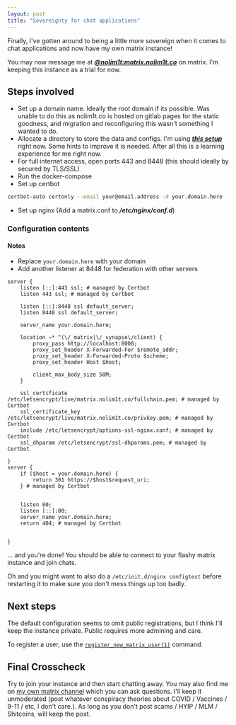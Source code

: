 ```yaml
---
layout: post
title: "Sovereignty for chat applications"
---
```


Finally, I've gotten around to being a little more sovereign when it comes to chat applications and now have my own matrix instance!

You may now message me at [***@nolim1t:matrix.nolim1t.co***](https://matrix.to/#/@nolim1t:matrix.nolim1t.co) on matrix. I'm keeping this instance as a trial for now.

## Steps involved

* Set up a domain name. Ideally the root domain if its possible. Was unable to do this as nolim1t.co is hosted on gitlab pages for the static goodness, and migration and reconfiguring this wasn't something I wanted to do.
* Allocate a directory to store the data and configs. I'm using [***this setup***](https://github.com/nolim1t/synapse-docker-compose) right now. Some hints to improve it is needed. After all this is a learning experience for me right now.
* For full internet access, open ports 443 and 8448 (this should ideally by secured by TLS/SSL)
* Run the docker-compose
* Set up certbot

```bash
certbot-auto certonly --email your@email.address -d your.domain.here
```

* Set up nginx (Add a matrix.conf to ***/etc/nginx/conf.d***)

### Configuration contents

#### Notes

* Replace ```your.domain.here``` with your domain
* Add another listener at 8448 for federation with other servers

```
server {
    listen [::]:443 ssl; # managed by Certbot
    listen 443 ssl; # managed by Certbot

    listen [::]:8448 ssl default_server;
    listen 8448 ssl default_server;

    server_name your.domain.here;

    location ~* ^(\/_matrix|\/_synapse\/client) {
        proxy_pass http://localhost:8008;
        proxy_set_header X-Forwarded-For $remote_addr;
        proxy_set_header X-Forwarded-Proto $scheme;
	    proxy_set_header Host $host;

        client_max_body_size 50M;
    }

    ssl_certificate /etc/letsencrypt/live/matrix.nolim1t.co/fullchain.pem; # managed by Certbot
    ssl_certificate_key /etc/letsencrypt/live/matrix.nolim1t.co/privkey.pem; # managed by Certbot
    include /etc/letsencrypt/options-ssl-nginx.conf; # managed by Certbot
    ssl_dhparam /etc/letsencrypt/ssl-dhparams.pem; # managed by Certbot

}
server {
    if ($host = your.domain.here) {
        return 301 https://$host$request_uri;
    } # managed by Certbot


    listen 80;
    listen [::]:80;
    server_name your.domain.here;
    return 404; # managed by Certbot


}
```

... and you're done! You should be able to connect to your flashy matrix instance and join chats.

Oh and you might want to also do a ```/etc/init.d/nginx configtest``` before restarting it to make sure you don't mess things up too badly.

## Next steps

The default configuration seems to omit public registrations, but I think I'll keep the instance private. Public requires more admining and care.

To register a user, use the [```register_new_matrix_user(1)```](https://manpages.debian.org/testing/matrix-synapse/register_new_matrix_user.1.en.html) command.

## Final Crosscheck

Try to join your instance and then start chatting away. You may also find me on [my own matrix channel](https://matrix.to/#/%23thebarrenschat:matrix.nolim1t.co) which you can ask questions. I'll keep it unmoderated (post whatever conspiracy theories about COVID / Vaccines / 9-11 / etc, I don't care.). As long as you don't post scams / HYIP / MLM / Shitcoins, will keep the post.
